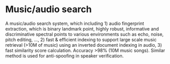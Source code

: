 # Music/audio search
A music/audio search system, which including 1) audio fingerprint extraction, which is binary landmark point, highly robust, informative and discriminative spectral points to various environments such as echo, noise, pitch editing, ..., 2) fast & efficient indexing to support large scale music retrieval (>10M of music) using an inverted document indexing in audio, 3) fast similarity score calculation. Accuracy >98% (10M music songs). Similar method is used for anti-spoofing in speaker verification.
